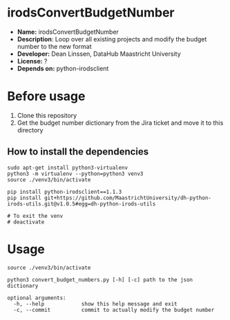# irodsConvertBudgetNumber

* **Name:** irodsConvertBudgetNumber
* **Description**: Loop over all existing projects and modify the budget number to the new format
* **Developer:** Dean Linssen, DataHub Maastricht University
* **License:** ?
* **Depends on:** python-irodsclient

# Before usage
1. Clone this repository
2. Get the budget number dictionary from the Jira ticket and move it to this directory

## How to install the dependencies
```
sudo apt-get install python3-virtualenv
python3 -m virtualenv --python=python3 venv3
source ./venv3/bin/activate

pip install python-irodsclient==1.1.3
pip install git+https://github.com/MaastrichtUniversity/dh-python-irods-utils.git@v1.0.5#egg=dh-python-irods-utils

# To exit the venv
# deactivate
```


# Usage
```
source ./venv3/bin/activate

python3 convert_budget_numbers.py [-h] [-c] path to the json dictionary

optional arguments:
  -h, --help            show this help message and exit
  -c, --commit          commit to actually modify the budget number
```